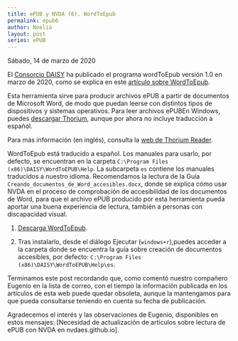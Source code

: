 ```yaml
---
title: ePUB y NVDA (6). WordToEpub
permalink: epub6
author: Noelia
layout: post
series: ePUB
---
```


<footer>Sábado, 14 de marzo de 2020</footer>

El [Consorcio DAISY](http://www.daisy.org/) ha publicado el programa wordToEpub versión 1.0 en marzo de 2020, como se explica en este [artículo sobre WordToEpub](https://daisy.org/activities/software/wordtoepub/).

Esta herramienta sirve para producir archivos ePUB a partir de documentos de Microsoft Word, de modo que puedan leerse con distintos tipos de dispositivos y sistemas operativos. Para leer archivos ePUBEn Windows, puedes [descargar Thorium](https://github.com/readium/readium-desktop/releases), aunque por ahora no incluye traducción a español.

Para más información (en inglés), consulta la [web de Thorium Reader](https://www.edrlab.org/software/thorium-reader/).

WordToEpub está traducido a español. Los manuales para usarlo, por defecto, se encuentran en la carpeta `C:\Program Files (x86)\DAISY\WordToEPUB\Help`. La subcarpeta `es` contiene los manuales traducidos a nuestro idioma. Recomendamos la lectura de la Guía `Creando_documentos_de_Word_accesibles.docx`, donde se explica cómo usar NVDA en el proceso de comprobación de accesibilidad de los documentos de Word, para que el archivo ePUB producido por esta herramienta pueda aportar una buena experiencia de lectura, también a personas con discapacidad visual.

1. [Descarga WordToEpub](https://dl.daisy.org/tools/WordToEPUB/setupWordToEPUB.exe).

2. Tras instalarlo, desde el diálogo Ejecutar (`windows+r`),puedes acceder a la carpeta donde se encuentra la guía sobre creación de documentos accesibles, por defecto: `C:\Program Files (x86)\DAISY\WordToEPUB\Help\es`.

Terminamos este post recordando que, como comentó nuestro compañero Eugenio en la lista de correo, con el tiempo la información publicada en los artículos de esta web puede quedar obsoleta, aunque la mantengamos para que pueda consultarse teniendo en cuenta su fecha de publicación.

Agradecemos el interés y las observaciones de Eugenio, disponibles en estos mensajes: [Necesidad de actualización de artículos sobre lectura de ePUB con NVDA en nvdaes.github.io].

